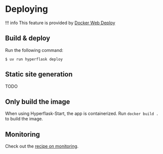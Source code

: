 # Deploying

!!! info
    This feature is provided by [Docker Web Deploy](https://github.com/hyperflask/docker-web-deploy)

## Build & deploy

Run the following command:

```
$ uv run hyperflask deploy
```

## Static site generation

TODO

## Only build the image

When using Hyperflask-Start, the app is containerized. Run `docker build .` to build the image.

## Monitoring

Check out the [recipe on monitoring](/recipes/monitoring).